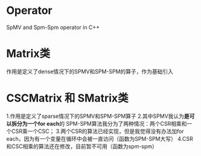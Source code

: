 # Operator
SpMV and Spm-Spm operator in C++

# Matrix类
作用是定义了dense情况下的SPMV和SPM-SPM的算子，作为基础引入

# CSCMatrix 和 SMatrix类
1.作用是定义了sparse情况下的SPMV和SPM-SPM算子
2.其中SPMV我认为**是可以拆分为一个for each**的
SPM-SPM算法我分为了两种情况：两个CSR相乘和一个CSR乘一个CSC；
3.两个CSR的算法已经实现，但是我觉得没有办法加for each，因为有一个变量在循环中会被一直访问（函数为SPM-SPM大写）
4.CSR和CSC相乘的算法还在修改，目前暂不可用（函数为spm-spm）
